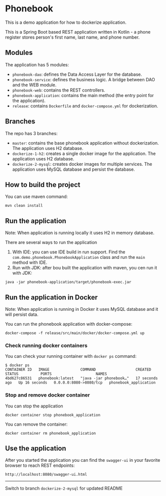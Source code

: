 # Phonebook
This is a demo application for how to dockerize application.

This is a Spring Boot based REST application written in Kotlin - a phone register stores person's first name, last name, and phone number.

## Modules

The application has 5 modules:
- `phonebook-dao`: defines the Data Access Layer for the database.
- `phonebook-service`: defines the business logic. A bridge between DAO and the WEB module.
- `phonebook-web`: contains the REST controllers.
- `phonebook-application`: contains the main method (the entry point for the application).
- `release`: contains `Dockerfile` and `docker-compose.yml` for dockerization.

## Branches
The repo has 3 branches:
- `master`: contains the base phonebook application without dockerization. The application uses H2 database.
- `dockerize-1-h2`: creates a single docker image for the application. The application uses H2 database. 
- `dockerize-2-mysql`:  creates docker images for multiple services. The application uses MySQL database and persist the database.

## How to build the project

You can use maven command:
```text
mvn clean install
```

## Run the application

Note: When application is running locally it uses H2 in memory database.

There are several ways to run the application
1. With IDE: you can use IDE build in run support. Find the `com.demo.phonebook.PhonebookApplication` class and run the `main` method with IDE.
2. Run with JDK: after bou built the application with maven, you cen run it with JDK:
```text
java -jar phonebook-application/target/phonebook-exec.jar
```

## Run the application in Docker

Note: When application is running in Docker it uses MySQL database and it will persist data.

You can run the phonebook application with docker-compose:
```text
docker-compose -f release/src/main/docker/docker-compose.yml up
```

### Check running docker containers 
You can check your running container with `docker ps` command:
```text
$ docker ps
CONTAINER ID   IMAGE              COMMAND                  CREATED          STATUS          PORTS                    NAMES
4bd627c86531   phonebook:latest   "java -jar phonebook…"   17 seconds ago   Up 16 seconds   0.0.0.0:8080->8080/tcp   phonebook_application
```
### Stop and remove docker container

You can stop the application
```text
docker container stop phonebook_application
```
You can remove the container:
```text
docker container rm phonebook_application
```

## Use the application
After you started the application you can find the `swagger-ui` in your favorite browser to reach REST endpoints:
```text
http://localhost:8080/swagger-ui.html
```
---
Switch to branch `dockerize-2-mysql` for updated README